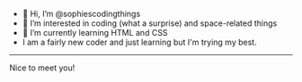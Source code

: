 - 👋 Hi, I’m @sophiescodingthings
- 👀 I’m interested in coding (what a surprise) and space-related things
- 🌱 I’m currently learning HTML and CSS
- I am a fairly new coder and just learning but I'm trying my best. 

***

Nice to meet you! 
<!---
sophiescodingthings/sophiescodingthings is a ✨ special ✨ repository because its `README.md` (this file) appears on your GitHub profile.
You can click the Preview link to take a look at your changes.
--->
